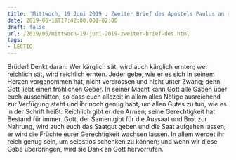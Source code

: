 ```yaml
---
title: 'Mittwoch, 19 Juni 2019 : Zweiter Brief des Apostels Paulus an die Korinther 9,6-11.'
date: 2019-06-18T17:42:00.001+02:00
draft: false
url: /2019/06/mittwoch-19-juni-2019-zweiter-brief-des.html
tags: 
- LECTIO
---
```


Brüder! Denkt daran: Wer kärglich sät, wird auch kärglich ernten; wer reichlich sät, wird reichlich ernten. Jeder gebe, wie er es sich in seinem Herzen vorgenommen hat, nicht verdrossen und nicht unter Zwang; denn Gott liebt einen fröhlichen Geber. In seiner Macht kann Gott alle Gaben über euch ausschütten, so dass euch allezeit in allem alles Nötige ausreichend zur Verfügung steht und ihr noch genug habt, um allen Gutes zu tun, wie es in der Schrift heißt: Reichlich gibt er den Armen; seine Gerechtigkeit hat Bestand für immer. Gott, der Samen gibt für die Aussaat und Brot zur Nahrung, wird auch euch das Saatgut geben und die Saat aufgehen lassen; er wird die Früchte eurer Gerechtigkeit wachsen lassen. In allem werdet ihr reich genug sein, um selbstlos schenken zu können; und wenn wir diese Gabe überbringen, wird sie Dank an Gott hervorrufen.
